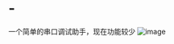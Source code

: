 # -
一个简单的串口调试助手，现在功能较少
![image](https://github.com/ButBueatiful/dotvim/raw/master/screenshots/vim-screenshot.jpg)

